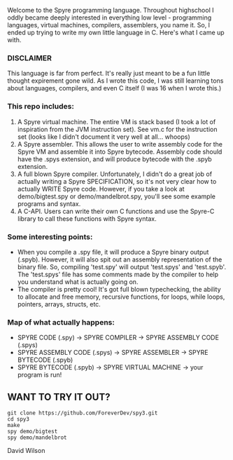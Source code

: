 Welcome to the Spyre programming language.  Throughout highschool I oddly became deeply
interested in everything low level - programming languages, virtual machines, compilers,
assemblers, you name it.  So, I ended up trying to write my own little language in C.
Here's what I came up with.

### DISCLAIMER
This language is far from perfect.  It's really just meant to be a fun
little thought expirement gone wild.  As I wrote this code, I was still
learning tons about languages, compilers, and even C itself (I was 16
when I wrote this.)

### This repo includes:
1. A Spyre virtual machine.  The entire VM is stack based (I took a lot of
   inspiration from the JVM instruction set). See vm.c for the instruction
   set (looks like I didn't document it very well at all... whoops)
2. A Spyre assembler.  This allows the user to write assembly code for the
   Spyre VM and assemble it into Spyre bytecode.  Assembly code should
   have the .spys extension, and will produce bytecode with the .spyb
   extension.
3. A full blown Spyre compiler.  Unfortunately, I didn't do a great job of
   actually writing a Spyre SPECIFICATION, so it's not very clear how to
   actually WRITE Spyre code.  However, if you take a look at demo/bigtest.spy
   or demo/mandelbrot.spy, you'll see some example programs and syntax.
4. A C-API.  Users can write their own C functions and use the Spyre-C 
   library to call these functions with Spyre syntax.

### Some interesting points:
- When you compile a .spy file, it will produce a Spyre binary output (.spyb).
  However, it will also spit out an assembly representation of the binary file.
  So, compiling 'test.spy' will output 'test.spys' and 'test.spyb'.  The
  'test.spys' file has some comments made by the compiler to help you understand
  what is actually going on.
- The compiler is pretty cool!  It's got full blown typechecking, the ability
  to allocate and free memory, recursive functions, for loops, while loops,
  pointers, arrays, structs, etc.

### Map of what actually happens:
- SPYRE CODE (.spy) -> SPYRE COMPILER -> SPYRE ASSEMBLY CODE (.spys)
- SPYRE ASSEMBLY CODE (.spys) -> SPYRE ASSEMBLER -> SPYRE BYTECODE (.spyb)
- SPYRE BYTECODE (.spyb) -> SPYRE VIRTUAL MACHINE -> your program is run!

## WANT TO TRY IT OUT?
```
git clone https://github.com/ForeverDev/spy3.git
cd spy3
make
spy demo/bigtest
spy demo/mandelbrot
```

David Wilson
